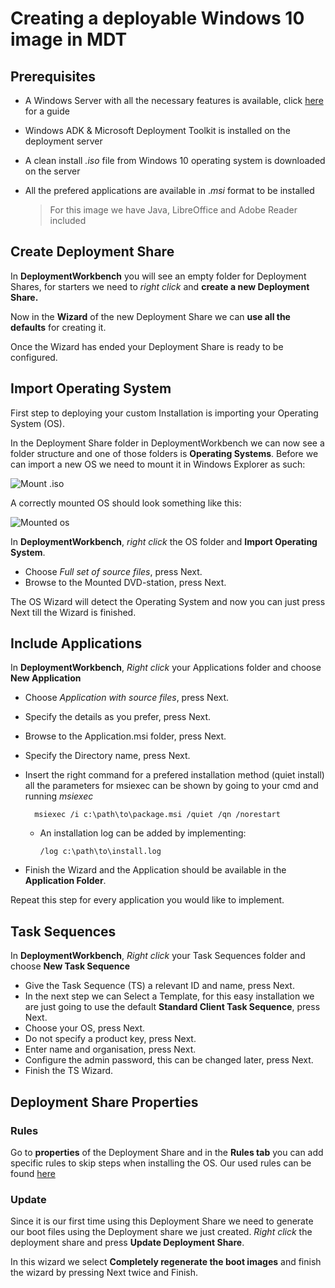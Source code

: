 # Creating a deployable Windows 10 image in MDT

## Prerequisites

- A Windows Server with all the necessary features is available, click  [here](https://github.com/HoGentTIN/p2ops-i01/blob/master/assignment04/Documentation/Set%20up%20Windows%20Server.md) for a guide
- Windows ADK & Microsoft Deployment Toolkit is installed on the deployment server
- A clean install *.iso* file from Windows 10 operating system is downloaded on the server
- All the prefered applications are available in .*msi* format to be installed 
		
	>For this image we have Java, LibreOffice and Adobe Reader included

## Create Deployment Share

In **DeploymentWorkbench** you will see an empty folder for Deployment Shares, for starters we need to *right click* and **create a new Deployment Share.**

Now in the **Wizard** of the new Deployment Share we can **use all the defaults** for creating it.

Once the Wizard has ended your Deployment Share is ready to be configured.

## Import Operating System

First step to deploying your custom Installation is importing your Operating System (OS).

In the Deployment Share folder in DeploymentWorkbench we can now see a folder structure and one of those folders is **Operating Systems**. 
Before we can import a new OS we need to mount it in Windows Explorer as such:

![Mount .iso](https://i.imgur.com/8dc1G0y.png)

A correctly mounted OS should look something like this:

![Mounted os](https://i.imgur.com/Q3CLCA1.png)

In **DeploymentWorkbench**, *right click* the OS folder and **Import Operating System**.
- Choose *Full set of source files*, press Next.
- Browse to the Mounted DVD-station, press Next.

The OS Wizard will detect the Operating System and now you can just press Next till the Wizard is finished.

## Include Applications

In **DeploymentWorkbench**, *Right click* your Applications folder and choose **New Application**

- Choose *Application with source files*, press Next.
- Specify the details as you prefer, press Next.
- Browse to the Application.msi folder, press Next.
- Specify the Directory name, press Next.
- Insert the right command for a prefered installation method (quiet install) all the parameters for msiexec can be shown by going to your cmd and running *msiexec*
	
		msiexec /i c:\path\to\package.msi /quiet /qn /norestart
	-	An installation log can be added by implementing: 
		
			/log c:\path\to\install.log

- Finish the Wizard and the Application should be available in the **Application Folder**.

Repeat this step for every application you would like to implement.

## Task Sequences

In **DeploymentWorkbench**, *Right click* your Task Sequences folder and choose **New Task Sequence**

- Give the Task Sequence (TS) a relevant ID and name, press Next.
- In the next step we can Select a Template, for this easy installation we are just going to use the default **Standard Client Task Sequence**, press Next.
- Choose your OS, press Next.
- Do not specify a product key, press Next.
- Enter name and organisation, press Next.
- Configure the admin password, this can be changed later, press Next.
- Finish the TS Wizard.

## Deployment Share Properties

### Rules

Go to **properties** of the Deployment Share and in the **Rules tab** you can add specific rules to skip steps when installing the OS.
Our used rules can be found  [here](https://github.com/HoGentTIN/p2ops-i01/blob/master/assignment04/MDT%20Deployment%20Share%20Rules.md)

### Update
Since it is our first time using this Deployment Share we need to generate our boot files using the Deployment share we just created. *Right click* the deployment share and press **Update Deployment Share**.

In this wizard we select **Completely regenerate the boot images** and finish the wizard by pressing Next twice and Finish.
